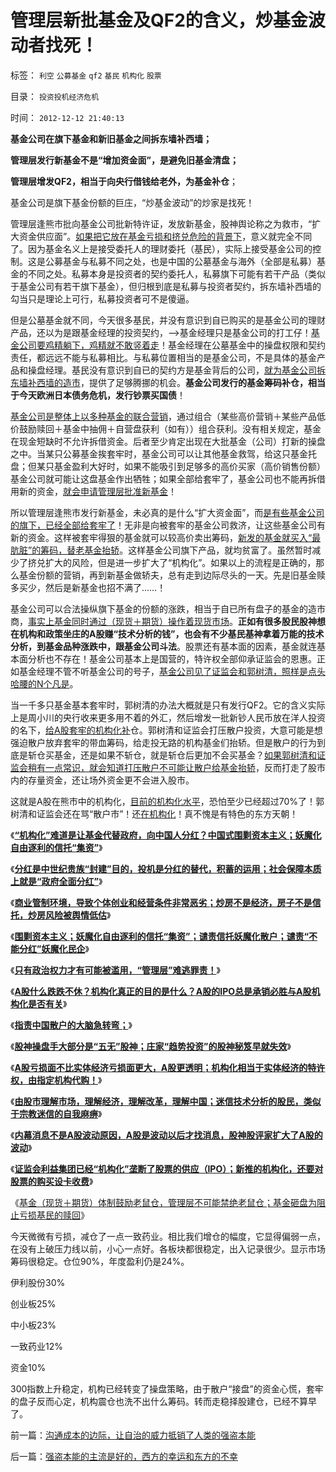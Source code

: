# 管理层新批基金及QF2的含义，炒基金波动者找死！

标签： `利空` `公募基金` `qf2` `基民` `机构化` `股票` 

目录： `投资投机经济危机`

时间： `2012-12-12 21:40:13`

**基金公司在旗下基金和新旧基金之间拆东墙补西墙；**

**管理层发行新基金不是“增加资金面”，是避免旧基金清盘；**

**管理层增发QF2，相当于向央行借钱给老外，为基金补仓**；

基金公司是旗下基金份额的巨庄，“炒基金波动”的炒家是找死！

管理层逢熊市批向基金公司批新特许证，发放新基金，股神舆论称之为救市，“扩大资金供应面”。[如果把它放在基金亏损和挤兑危险的背景下](../../../2012/12/11/基金年末砸盘是基金经理自利的理性行为.md)，意义就完全不同了。因为基金名义上是接受委托人的理财委托（基民），实际上接受基金公司的控制。这是公募基金与私募不同之处，也是中国的公墓基金与海外（全部是私募）基金的不同之处。私募本身是投资者的契约委托人，私募旗下可能有若干产品（类似于基金公司有若干旗下基金），但归根到底是私募与投资者契约，拆东墙补西墙的勾当只是理论上可行，私募投资者可不是傻逼。

但是公墓基金就不同，今天很多基民，并没有意识到自已购买的是基金公司的理财产品，还以为是跟基金经理的投资契约，——>基金经理只是基金公司的打工仔！[基金公司要鸡精躺下，鸡精就不敢竖着走](../../../2007/9/16/中国股市庄家行为人近段坐庄行为跟踪.md)！基金经理在公墓基金中的操盘权限和契约责任，都远远不能与私募相比。与私募位置相当的是基金公司，不是具体的基金产品和操盘经理。基民没有意识到自已的契约方是基金背后的公司，[就为基金公司拆东墙补西墙的造市](../../../2007/8/30/让“专家理财”买开放基金风险最大.md)，提供了足够腾挪的机会。**基金公司发行的基金筹码补仓，相当于今天欧洲日本债务危机，发行钞票买国债**！

[基金公司是整体上以多种基金的联合营销](../../../2012/11/4/货币信用的创造和消费流程；基金份额相当于私有货币；.md)，通过组合（某些高价营销＋某些产品低价鼓励赎回＋基金中抽佣＋自营盘获利（如有））组合获利。没有相关规定，基金在现金短缺时不允许拆借资金。后者至少肯定出现在大批基金（公司）打新的操盘之中。当某只公募基金挨套牢时，基金公司可以让其他基金救驾，给这只基金托盘；但某只基金盈利大好时，如果不能吸引到足够多的高价买家（高价销售份额）基金公司就可能让这盘基金作出牺牲；如果全部给套牢了，基金公司也不能再拆借用新的资金，[就会申请管理层批准新基金](../../../2011/6/20/管理层应反思为“A股机构化”而妖魔化散户.md)！

所以管理层逢熊市发行新基金，未必真的是什么“扩大资金面”，而[是有些基金公司的旗下，已经全部给套牢了](../../../2008/9/3/基金坐庄以大小非名义做空.md)！无非是向被套牢的基金公司救济，让这些基金公司有新的资金。这样被套牢得狠的基金就可以较高价卖出筹码，[新发的基金就买入“最肮脏”的筹码，替老基金抬轿](../../../2008/9/23/可能拆分基金公司才能真正救市.md)。这样基金公司旗下产品，就均贫富了。虽然暂时减少了挤兑扩大的风险，但是进一步扩大了“机构化”。如果以上的流程是正确的，那么基金份额的营销，再到新基金做轿夫，总有走到边际尽头的一天。先是旧基金赎多买少，然后是新基金也招不满了……！

基金公司可以合法操纵旗下基金的份额的涨跌，相当于自已所有盘子的基金的造市商，[事实上基金同时通过（现货＋期货）操作着现货市场](../../../2012/10/15/基金在“现货＋期货”中的倾轧，证监会对大熊市负主要责任.md)。**正如有很多股民股神想在机构和政策坐庄的A股赚“技术分析的钱”，也会有不少基民基神拿着万能的技术分析，到基金品种涨跌中，跟基金公司斗法**。股票还有基本面的因素，基金就连基本面分析也不存在！基金公司基本上是国营的，特许权全部仰承证监会的恩惠。正如基金经理不管不听基金公司的号子，[基金公司见了证监会和郭树清，照样是点头哈腰的N个凡是](../../../2012/8/24/黄宗羲定律的“凡是”.md)。

当一千多只基金基本套牢时，郭树清的办法大概就是只有发行QF2。它的含义实际上是周小川的央行收来更多用不着的外汇，然后增发一批新钞人民币放在洋人投资的名下，[给A股套牢的机构化补](../../../2012/2/3/出口导向再圈钱，国际板再编大谎言.md)仓。郭树清和证监会打压散户投资，大意可能是想强迫散户放弃套牢的带血筹码，给走投无路的机构基金们抬轿。但是散户的行为到底是斩仓买基金，还是如果不斩仓，就是斩仓后更加不会买基金？[如果郭树清和证监会稍有一点常识，就会知道打压散户不可能让散户给基金抬轿](../../../2012/4/24/强盗逻辑正在制造空前的金融危机和经济危机.md)，反而打走了股市内的存量资金，还让场外资金更不会进入股市。

这就是A股在熊市中的机构化，[目前的机构化水平](../../../2012/1/5/A股机构化超过60-，还打压小盘股，就注定大熊市.md)，恐怕至少已经超过70%了！郭树清和证监会还在骂“散户市”！还[在机构化](../../../2012/11/28/“机构化”难道是让基金代替政府，向中国人分红？.md)！真不愧是有特色的东方天朝！

《[**“机构化”难道是让基金代替政府，向中国人分红？中国式围剿资本主义；妖魔化自由逐利的信托“集资”**](../../../2012/11/28/“机构化”难道是让基金代替政府，向中国人分红？.md)》

《[**分红是中世纪贵族“封建”目的，投机是分红的替代，积蓄的运用；社会保障本质上就是“政府全面分红”**](../../../2012/11/28/是否让所有人坐下来，等政府分红？.md)》

《[**商业管制环境，导致个体创业和经营条件非常恶劣；炒房不是经济，房子不是信托，炒房风险被舆情低估**](../../../2012/11/28/改革难道是强制执行约翰劳的妙计？.md)》

《[**围剿资本主义；妖魔化自由逐利的信托“集资”；谴责信托妖魔化散户；谴责“不能分红”妖魔化民企**](../../../2012/11/28/“机构化”难道是让基金代替政府，向中国人分红？.md)》

《[**只有政治权力才有可能被滥用，“管理层”难逃罪责！**](../../../2012/11/28/只有政治权力才有可能被滥用，“管理层”难逃罪责！.md)》

《[**A股什么跌跌不休？机构化真正的目的是什么？A股的IPO总是承销必胜与A股机构化是否有关**](../../../2012/11/29/A股什么跌跌不休？机构化真正的目的是什么？.md)》

《[**指责中国散户的大脑急转弯；**](../../../2012/11/29/指责中国散户时，精明的大脑急转弯！.md)》

《[**股神操盘手大部分是“五无”股神；庄家“趋势投资”的股神秘笈早就失效**](../../../2012/11/30/股神操盘手多是“五无”股神，股神秘笈早就失效了.md)》

《[**A股亏损面不比实体经济亏损面更大，A股更透明；机构化相当于实体经济的特许权，由指定机构代购！**](../../../2012/12/4/A股机构化，相当于实体经济的特许权.md)》

《[**由股市理解市场，理解经济，理解改革，理解中国；迷信技术分析的股民，类似于宗教迷信的自我麻痹**](../../../2012/12/4/迷信技术分析的股民，类似于宗教迷信的自我麻痹.md)》

《[**内幕消息不是A股波动原因，A股是波动以后才找消息，股神股评家扩大了A股的波动**](../../../2012/12/5/消息不是A股波动原因，股神创作的消息，和技术分析.md)》

《[**证监会利益集团已经“机构化”垄断了股票的供应（IPO）；新推的机构化，还要对股票的购买设卡收费**](../../../2012/12/6/顾准，明朝，证监会的国有化拆迁“市场调控”.md)》

《[基金（现货＋期货）体制鼓励老鼠仓，管理层不可能禁绝老鼠仓；基金砸盘为阻止亏损基民的赎回](../../../2012/12/11/基金年末砸盘是基金经理自利的理性行为.md)》

今天微微有亏损，减仓了一点一致药业。相比我们增仓的幅度，它显得偏弱一点，在没有上破压力线以前，小心一点好。各板块都很稳定，出入记录很少。显示市场筹码很稳定。仓位90%，年度盈利仍是24%。

伊利股份30%

创业板25%

中小板23%

一致药业12%

资金10%

300指数上升稳定，机构已经转变了操盘策略，由于散户“接盘”的资金心慌，套牢的盘子反而心定，机构震仓也洗不出什么筹码。转而走稳择股建仓，已经不算早了。



前一篇：[沟通成本的边际，让自治的威力抵销了人类的强盗本能](../../../2012/12/12/沟通成本的边际，让自治的威力抵销了人类的强盗本能.md)

后一篇：[强盗本能的主流是好的，西方的幸运和东方的不幸](../../../2012/12/13/强盗本能的主流是好的，西方的幸运和东方的不幸.md)